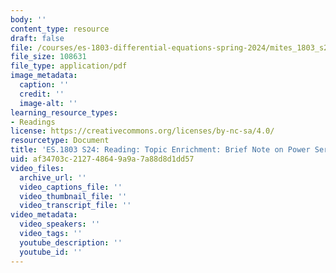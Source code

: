 ```yaml
---
body: ''
content_type: resource
draft: false
file: /courses/es-1803-differential-equations-spring-2024/mites_1803_s24_power_series.pdf
file_size: 108631
file_type: application/pdf
image_metadata:
  caption: ''
  credit: ''
  image-alt: ''
learning_resource_types:
- Readings
license: https://creativecommons.org/licenses/by-nc-sa/4.0/
resourcetype: Document
title: 'ES.1803 S24: Reading: Topic Enrichment: Brief Note on Power Series Techniques'
uid: af34703c-2127-4864-9a9a-7a88d8d1dd57
video_files:
  archive_url: ''
  video_captions_file: ''
  video_thumbnail_file: ''
  video_transcript_file: ''
video_metadata:
  video_speakers: ''
  video_tags: ''
  youtube_description: ''
  youtube_id: ''
---
```

